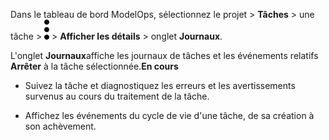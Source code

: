 Dans le tableau de bord ModelOps, sélectionnez le projet > **Tâches** > une tâche > ![kebab menu](Images/kxu1689287376217.svg) > **Afficher les détails** > onglet **Journaux**.

L'onglet **Journaux**affiche les journaux de tâches et les événements relatifs **Arrêter** à la tâche sélectionnée.**En cours**

-   Suivez la tâche et diagnostiquez les erreurs et les avertissements survenus au cours du traitement de la tâche.


-   Affichez les événements du cycle de vie d'une tâche, de sa création à son achèvement.


